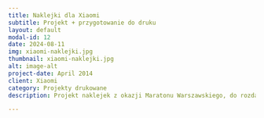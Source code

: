 ```yaml
---
title: Naklejki dla Xiaomi
subtitle: Projekt + przygotowanie do druku
layout: default
modal-id: 12
date: 2024-08-11
img: xiaomi-naklejki.jpg
thumbnail: xiaomi-naklejki.jpg
alt: image-alt
project-date: April 2014
client: Xiaomi
category: Projekty drukowane
description: Projekt naklejek z okazji Maratonu Warszawskiego, do rozdawania w strefie Xiaomi podczas zawodów.

---
```

